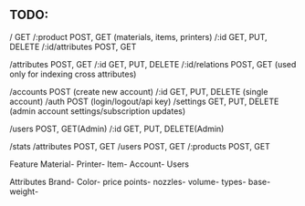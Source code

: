 ## TODO:

/		GET
/:product		POST, GET (materials, items, printers)
	/:id	GET, PUT, DELETE
	/:id/attributes	POST, GET


/attributes		POST, GET
	/:id	GET, PUT, DELETE
	/:id/relations	POST, GET (used only for indexing cross attributes)


/accounts		POST   (create new account)
	/:id	GET, PUT, DELETE  (single account)
	/auth	POST   (login/logout/api key)
	/settings	GET, PUT, DELETE    (admin account settings/subscription updates)


/users		POST, GET(Admin)
	/:id	GET, PUT, DELETE(Admin)

/stats
	/attributes	POST, GET
	/users	POST, GET
	/:products	POST, GET


Feature
  Material-
  Printer-
  Item-
  Account-
  Users

Attributes
  Brand-
  Color-
  price points-
  nozzles-
  volume-
  types-
  base-
  weight-
